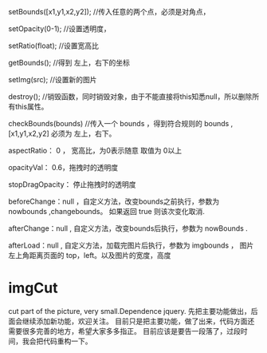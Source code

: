 
setBounds([x1,y1,x2,y2]);
//传入任意的两个点，必须是对角点，

setOpacity(0-1);
//设置透明度，

setRatio(float);
//设置宽高比

getBounds();
//得到 左上，右下的坐标

setImg(src);
//设置新的图片

destroy();
//销毁函数，同时销毁对象，由于不能直接将this知悉null，所以删除所有this属性。

checkBounds(bounds)
//传入一个 bounds ，得到符合规则的 bounds ,[x1,y1,x2,y2] 必须为 左上，右下。


aspectRatio： 0 ， 宽高比，为0表示随意 取值为 0以上

opacityVal： 0.6，拖拽时的透明度

stopDragOpacity： 停止拖拽时的透明度

beforeChange：null ，自定义方法，改变bounds之前执行，参数为 nowbounds ,changebounds。 如果返回 true 则该次变化取消.

afterChange：null , 自定义方法，改变bounds后执行，参数为 nowBounds .

afterLoad：null , 自定义方法，加载完图片后执行，参数为 imgbounds ， 图片左上角距离页面的 top，left。以及图片的宽度，高度


# imgCut
cut part of the picture, very small.Dependence jquery.
先把主要功能做出，后面会继续添加新功能，欢迎关注。
目前只是把主要功能，做了出来，代码方面还需要很多完善的地方，希望大家多多指正。
目前应该是要告一段落了，过段时间，我会把代码重构一下。
